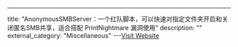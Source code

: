 ---
title: "AnonymousSMBServer：一个红队脚本，可以快速对指定文件夹开启和关闭匿名SMB共享，适合搭配 PrintNightmare 漏洞使用"
description: ""
external_category: "Miscellaneous"
---[Visit Website](https://github.com/NyDubh3/AnonymousSMBServer)

